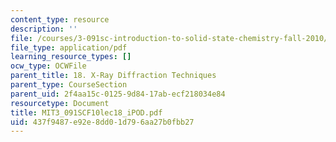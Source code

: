 ```yaml
---
content_type: resource
description: ''
file: /courses/3-091sc-introduction-to-solid-state-chemistry-fall-2010/437f9487e92e8dd01d796aa27b0fbb27_MIT3_091SCF10lec18_iPOD.pdf
file_type: application/pdf
learning_resource_types: []
ocw_type: OCWFile
parent_title: 18. X-Ray Diffraction Techniques
parent_type: CourseSection
parent_uid: 2f4aa15c-0125-9d84-17ab-ecf218034e84
resourcetype: Document
title: MIT3_091SCF10lec18_iPOD.pdf
uid: 437f9487-e92e-8dd0-1d79-6aa27b0fbb27
---
```

